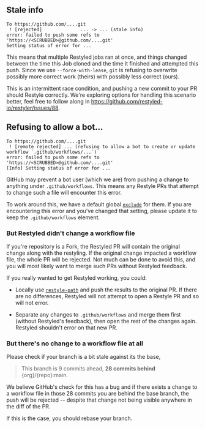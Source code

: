 ## Stale info

```
To https://github.com/....git
 ! [rejected]              ... -> ... (stale info)
error: failed to push some refs to 'https://<SCRUBBED>@github.com/....git'
Setting status of error for ...
```

This means that multiple Restyled jobs ran at once, and things changed between the time this Job cloned and the time it finished and attempted this push. Since we use `--force-with-lease`, `git` is refusing to overwrite possibly more correct work (theirs) with possibly less correct (ours).

This is an intermittent race condition, and pushing a new commit to your PR should Restyle correctly. We're exploring options for handling this scenario better, feel free to follow along in https://github.com/restyled-io/restyler/issues/88.

## Refusing to allow a bot...

```
To https://github.com/....git
 ! [remote rejected] ... (refusing to allow a bot to create or update workflow `.github/workflows/...`)
error: failed to push some refs to 'https://<SCRUBBED>@github.com/....git'
[Info] Setting status of error for ...
```

GitHub may prevent a bot user (which we are) from pushing a change to anything under `.github/workflows`. This means any Restyle PRs that attempt to change such a file will encounter this error.

To work around this, we have a default global [`exclude`](https://github.com/restyled-io/restyler/blob/master/config/default.yaml#L24) for them. If you are encountering this error and you've changed that setting, please update it to keep the `.github/workflows` element.

### But Restyled didn't change a workflow file

If you're repository is a Fork, the Restyled PR will contain the original change along with the restyling. If
the original change impacted a workflow file, the whole PR will be rejected. Not much can be done to avoid this,
and you will most likely want to merge such PRs without Restyled feedback.

If you really wanted to get Restyled working, you could:

- Locally use [`restyle-path`](https://github.com/restyled-io/restyler/blob/5f30eb289a98552be6a39f667052b66f39fb4d16/config/default.yaml#L9) and push the results to the original PR. If there are no differences, Restyled will not attempt to open a Restyle PR and so will not error.

- Separate any changes to `.github/workflows` and merge them first (without Restyled's feedback), then open the rest of the changes again. Restyled shouldn't error on that new PR.

### But there's no change to a workflow file at all

Please check if your branch is a bit stale against its the base,

> This branch is 9 commits ahead, **28 commits behind** {org}/{repo}:main.

We believe GitHub's check for this has a bug and if there exists a change to a workflow file
in those 28 commits you are behind the base branch, the push will be rejected -- despite that
change not being visible anywhere in the diff of the PR.

If this is the case, you should rebase your branch.